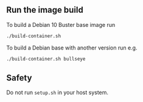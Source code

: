 
## Run the image build

To build a Debian 10 Buster base image run

```bash
./build-container.sh
```

To build a Debian base with another version run e.g.

```bash
./build-container.sh bullseye
```


## Safety

Do not run `setup.sh` in your host system.
